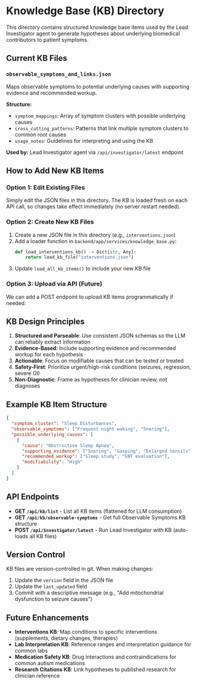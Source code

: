 # Knowledge Base (KB) Directory

This directory contains structured knowledge base items used by the Lead Investigator agent to generate hypotheses about underlying biomedical contributors to patient symptoms.

## Current KB Files

### `observable_symptoms_and_links.json`
Maps observable symptoms to potential underlying causes with supporting evidence and recommended workup.

**Structure:**
- `symptom_mappings`: Array of symptom clusters with possible underlying causes
- `cross_cutting_patterns`: Patterns that link multiple symptom clusters to common root causes
- `usage_notes`: Guidelines for interpreting and using the KB

**Used by:** Lead Investigator agent via `/api/investigator/latest` endpoint

## How to Add New KB Items

### Option 1: Edit Existing Files
Simply edit the JSON files in this directory. The KB is loaded fresh on each API call, so changes take effect immediately (no server restart needed).

### Option 2: Create New KB Files
1. Create a new JSON file in this directory (e.g., `interventions.json`)
2. Add a loader function in `backend/app/services/knowledge_base.py`:
   ```python
   def load_interventions_kb() -> Dict[str, Any]:
       return load_kb_file("interventions.json")
   ```
3. Update `load_all_kb_items()` to include your new KB file

### Option 3: Upload via API (Future)
We can add a POST endpoint to upload KB items programmatically if needed.

## KB Design Principles

1. **Structured and Parseable**: Use consistent JSON schemas so the LLM can reliably extract information
2. **Evidence-Based**: Include supporting evidence and recommended workup for each hypothesis
3. **Actionable**: Focus on modifiable causes that can be tested or treated
4. **Safety-First**: Prioritize urgent/high-risk conditions (seizures, regression, severe GI)
5. **Non-Diagnostic**: Frame as hypotheses for clinician review, not diagnoses

## Example KB Item Structure

```json
{
  "symptom_cluster": "Sleep Disturbances",
  "observable_symptoms": ["Frequent night waking", "Snoring"],
  "possible_underlying_causes": [
    {
      "cause": "Obstructive Sleep Apnea",
      "supporting_evidence": ["Snoring", "Gasping", "Enlarged tonsils"],
      "recommended_workup": ["Sleep study", "ENT evaluation"],
      "modifiability": "High"
    }
  ]
}
```

## API Endpoints

- **GET `/api/kb/list`** - List all KB items (flattened for LLM consumption)
- **GET `/api/kb/observable-symptoms`** - Get full Observable Symptoms KB structure
- **POST `/api/investigator/latest`** - Run Lead Investigator with KB (auto-loads all KB files)

## Version Control

KB files are version-controlled in git. When making changes:
1. Update the `version` field in the JSON file
2. Update the `last_updated` field
3. Commit with a descriptive message (e.g., "Add mitochondrial dysfunction to seizure causes")

## Future Enhancements

- **Interventions KB**: Map conditions to specific interventions (supplements, dietary changes, therapies)
- **Lab Interpretation KB**: Reference ranges and interpretation guidance for common labs
- **Medication Safety KB**: Drug interactions and contraindications for common autism medications
- **Research Citations KB**: Link hypotheses to published research for clinician reference
